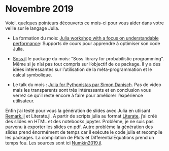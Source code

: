 # Novembre 2019

Voici, quelques pointeurs découverts ce mois-ci pour vous aider dans votre veille sur le langage Julia.

- La formation du mois: [Julia workshop with a focus on understandable performance](https://github.com/vchuravy/julia-performance): Supports de cours pour apprendre à optimiser son code Julia.

- [Soss.jl](https://github.com/cscherrer/Soss.jl) le package du mois: "Soss library for probabilistic programming”. Même si je n’ai pas tout compris sur l’objectif de ce package. Il y a des idées intéressantes sur l’utilisation de la méta-programmation et le calcul symbolique.

- Le talk du mois : [Julia for Pythonistas par Simon Danisch](https://nextjournal.com/sdanisch/pydata-talk). Pas de video mais les transparents sont très intéressants et en conclusion vous verrez ce qu’il reste encore à faire pour améliorer l’expérience utilisateur.

Enfin j’ai testé pour vous la génération de slides avec Julia en utiisant [Remark.jl](https://github.com/piever/Remark.jl) et Literate.jl. A partir de scripts julia au format [Literate](https://github.com/fredrikekre/Literate.jl), j’ai créé des slides en HTML et des notebooks jupyter. Problème, je ne suis pas parvenu à exporter les slides en pdf. Autre problème la génération des slides prend énormément de temps car il exécute le code julia et recompile les packages. La compilation de Plots et DifferentialEquations prend un temps fou. Les sources sont ici [Numkin2019.jl](https://github.com/JuliaVlasov/Numkin2019).
